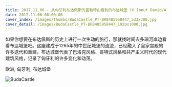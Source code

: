 ```yaml
---
title: 2017.11.06 - 从匈牙利布达佩斯的盖勒特山看到的布达城堡 (© Ionut David/Alamy)
date: 2017.11.06 00:00:00
cover_index: /images/thumbs/BudaCastle_PT-BR8485958447_533x300.jpg
cover_detail: /images/BudaCastle_PT-BR8485958447_1920x1080.jpg
---
```


如果你想要在布达佩斯的历史上进行一次生动的旅行，那就找时间去多瑙河岸边看看布达城堡吧。这座建成于1265年的中世纪城堡的遗迹，已经融入了皇家宫殿的许多迭代和重建。布达城堡代表了巴洛克风格、哥特式风格和共产主义时代的现代建筑风格，记录了匈牙利的许多变化和动荡。

欧洲, 匈牙利, 布达城堡

![BudaCastle](/images/BudaCastle_PT-BR8485958447_1920x1080.jpg)
